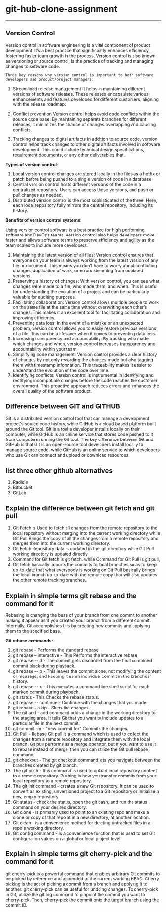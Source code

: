 # git-hub-clone-assignment

---

## Version Control

Version control in software engineering is a vital component of product development. It’s a best practice that significantly enhances efficiency, fostering faster team growth in the process. Version control is also known as versioning or source control, is the practice of tracking and managing changes to software code.

    Three key reasons why version control is important to both software developers and product/project managers:

1. Streamlined release management
It helps in maintaining different versions of software releases. These releases encapsulate various enhancements and features developed for different customers, aligning with the release roadmap.

2. Conflict prevention
Version control helps avoid code conflicts within the source code base. By maintaining separate branches for different releases, it minimizes the chance of changes overlapping and causing conflicts.

3. Tracking changes to digital artifacts
In addition to source code, version control helps track changes to other digital artifacts involved in software development. This could include technical design specifications, requirement documents, or any other deliverables that.

**Types of version control**:

1. Local version control changes are stored locally in the files as a hotfix or patch before being pushed to a single version of code in a database.
2. Central version control hosts different versions of the code in a centralized repository. Users can access these versions, and push or pull changes as needed.
3. Distributed version control is the most sophisticated of the three. Here, each local repository fully mirrors the central repository, including its history.

**Benefits of version control systems**:

Using version control software is a best practice for high performing software and DevOps teams.
Version control also helps developers move faster and allows software teams to preserve efficiency and agility as the team scales to include more developers.

1. Maintaining the latest version of all files: Version control ensures that everyone on your team is always working from the latest version of any file or document. This means you don’t have to worry about conflicting changes, duplication of work, or errors stemming from outdated versions.
2. Preserving a history of changes: With version control, you can see what changes were made to a file, who made them, and when. This is useful for understanding the evolution of a project and can be particularly valuable for auditing purposes.
3. Facilitating collaboration: Version control allows multiple people to work on the same file at the same time without overwriting each other’s changes. This makes it an excellent tool for facilitating collaboration and improving efficiency.
4. Preventing data loss: In the event of a mistake or an unexpected problem, version control allows you to easily restore previous versions of a file. This can be a lifesaver when it comes to preventing data loss.
5. Increasing transparency and accountability: By tracking who made which changes and when, version control increases transparency and accountability within your team.
6. Simplifying code management: Version control provides a clear history of changes by not only recording the changes made but also tagging them with timestamp information. This traceability makes it easier to understand the evolution of the code over time.
7. Identifying conflicts: Version control is instrumental in identifying and rectifying incompatible changes before the code reaches the customer environment. This proactive approach reduces errors and enhances the overall quality of the software product.

## Difference between GIT and GITHUB

Git is a distributed version control tool that can manage a development project's source code history, while GitHub is a cloud based platform built around the Git tool. Git is a tool a developer installs locally on their computer, while GitHub is an online service that stores code pushed to it from computers running the Git tool. The key difference between Git and GitHub is that Git is an open-source tool developers install locally to manage source code, while GitHub is an online service to which developers who use Git can connect and upload or download resources.

## list three other github alternatives

1. Radicle
2. Bitbucket
3. GitLab

## Explain the difference between git fetch and git pull

1. Git Fetch is Used to fetch all changes from the remote repository to the local repository without merging into the current working directory while Git Pull Brings the copy of all the changes from a remote repository and merges them into the current working directory.
2. Git Fetch Repository data is updated in the .git directory while Git Pull working directory is updated directly
3. Command for Git fetch is git fetch. while Command for Git Pull is git pull,
4. Git fetch basically imports the commits to local branches so as to keep up-to-date that what everybody is working on.Git Pull basically brings the local branch up-to-date with the remote copy that will also updates the other remote tracking branches.

## Explain in simple terms git rebase and the command for it

Rebasing is changing the base of your branch from one commit to another making it appear as if you created your branch from a different commit. Internally, Git accomplishes this by creating new commits and applying them to the specified base.

**Git rebase commands:**

1. git rebase - Performs the standard rebase
2. git rebase – interactive - This Performs the interactive rebase
3. git rebase -- d - The commit gets discarded from the final combined commit block during playback.
4. git rebase -- p - This leaves the commit alone, not modifying the content or message, and keeping it as an individual commit in the branches’ history.
5. git rebase -- x - This executes a command line shell script for each marked commit during playback.
6. git status - This Checks the rebase status.
7. git rebase -- continue - Continue with the changes that you made.
8. git rebase --skip - Skips the changes
9. The git add - add command adds a change in the working directory to the staging area. It tells Git that you want to include updates to a particular file in the next commit.
10. git commit -m  - "new commit for" Commits the changes.
11. Git Pull - Rebase Git pull is a command which is used to collect the changes from a remote repository and integrate them with the local branch. Git pull performs as a merge operator, but if you want to use it to rebase instead of merge, then you can utilize the Git pull rebase command.
12. git checkout - The git checkout command lets you navigate between the branches created by git branch.
13. The git push - this command is used to upload local repository content to a remote repository. Pushing is how you transfer commits from your local repository to a remote repository.
14. The git init command - creates a new Git repository. It can be used to convert an existing, unversioned project to a Git repository or initialize a new, empty repository.
15. Git status - check the status, open the git bash, and run the status command on your desired directory.
16. Git clone - is primarily used to point to an existing repo and make a clone or copy of that repo at in a new directory, at another location.
17. Git clean - is a convenience method for deleting untracked files in a repo's working directory.  
18. Git config command - is a convenience function that is used to set Git configuration values on a global or local project level.

## Explain in simple terms git cherry-pick and the command for it

git cherry-pick is a powerful command that enables arbitrary Git commits to be picked by reference and appended to the current working HEAD. Cherry picking is the act of picking a commit from a branch and applying it to another. git cherry-pick can be useful for undoing changes.
To cherry-pick in Git, utilize the git log command to pinpoint the commit you want to cherry-pick. Then, cherry-pick the commit onto the target branch using the commit ID.
